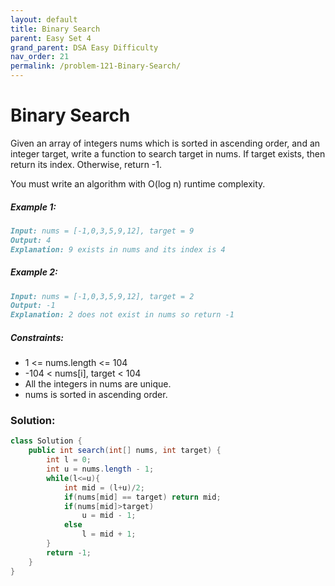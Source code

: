 ```yaml
---
layout: default
title: Binary Search
parent: Easy Set 4
grand_parent: DSA Easy Difficulty
nav_order: 21
permalink: /problem-121-Binary-Search/
---
```

# Binary Search

Given an array of integers nums which is sorted in ascending order, and an integer target, write a function to search target in nums. If target exists, then return its index. Otherwise, return -1.

You must write an algorithm with O(log n) runtime complexity.

##### Example 1:
```markdown
Input: nums = [-1,0,3,5,9,12], target = 9
Output: 4
Explanation: 9 exists in nums and its index is 4
```
##### Example 2:
```markdown
Input: nums = [-1,0,3,5,9,12], target = 2
Output: -1
Explanation: 2 does not exist in nums so return -1
```
##### Constraints:
* 1 <= nums.length <= 104
* -104 < nums[i], target < 104
* All the integers in nums are unique.
* nums is sorted in ascending order.

### Solution:
```java
class Solution {
    public int search(int[] nums, int target) {
        int l = 0;
        int u = nums.length - 1;
        while(l<=u){
            int mid = (l+u)/2;
            if(nums[mid] == target) return mid;
            if(nums[mid]>target) 
                u = mid - 1;
            else
                l = mid + 1;
        }
        return -1;
    }
}
```